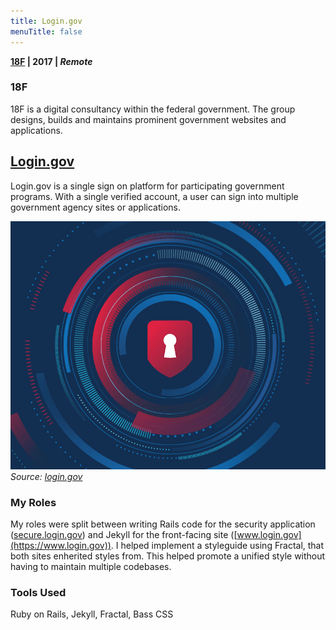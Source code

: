```yaml
---
title: Login.gov
menuTitle: false
---
```


**[18F](https://18f.gsa.gov/) | 2017 | _Remote_**

### 18F
18F is a digital consultancy within the federal government. The group designs, builds and maintains prominent government websites and applications.

## [Login.gov](https://login.gov)

Login.gov is a single sign on platform for participating government programs. With a single verified account, a user can sign into multiple government agency sites or applications.

![Image used on login.gov](./../../login.png)
_Source: [login.gov](https://www.login.gov)_

### My Roles
My roles were split between writing Rails code for the security application ([secure.login.gov](https://secure.login.gov)) and Jekyll for the front-facing site ([www.login.gov](https://www.login.gov)). I helped implement a styleguide using Fractal, that both sites enherited styles from. This helped promote a unified style without having to maintain multiple codebases.


### Tools Used
Ruby on Rails, Jekyll, Fractal, Bass CSS